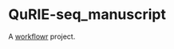 # QuRIE-seq_manuscript

A [workflowr][] project.

[workflowr]: https://github.com/jdblischak/workflowr
